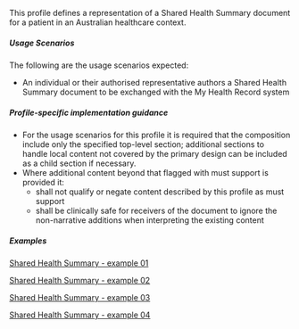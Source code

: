 This profile defines a representation of a Shared Health Summary document for a patient in an Australian healthcare context. 

##### **Usage Scenarios**
The following are the usage scenarios expected:
* An individual or their authorised representative authors a Shared Health Summary document to be exchanged with the My Health Record system

##### **Profile-specific implementation guidance**
* For the usage scenarios for this profile it is required that the composition include only the specified top-level section; additional sections to handle local content not covered by the primary design can be included as a child section if necessary.
* Where additional content beyond that flagged with must support is provided it:
    * shall not qualify or negate content described by this profile as must support
    * shall be clinically safe for receivers of the document to ignore the non-narrative additions when interpreting the existing content

##### **Examples**

[Shared Health Summary - example 01](Composition-a0da969a-7956-439b-b390-8de071a2df7c.html)

[Shared Health Summary - example 02](Composition-bd06e981-ba86-4020-ba59-cd89f80e8712.html)

[Shared Health Summary - example 03](Composition-c53c6c39-3e1a-4038-9ad5-25be8c54481f.html)

[Shared Health Summary - example 04](Composition-de5ef077b-cc0f-4c3d-a4cd-a35ceafff331.html)